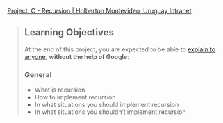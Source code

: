 [Project: C - Recursion | Holberton Montevideo, Uruguay Intranet](https://intranet.hbtn.io/projects/2158)

> ## Learning Objectives
> 
> At the end of this project, you are expected to be able to [explain to anyone](https://intranet.hbtn.io/rltoken/bqw8EDfaKm0M065Lw3ia5w "explain to anyone"), **without the help of Google**:
> 
> ### General
> 
> -   What is recursion
> -   How to implement recursion
> -   In what situations you should implement recursion
> -   In what situations you shouldn’t implement recursion
